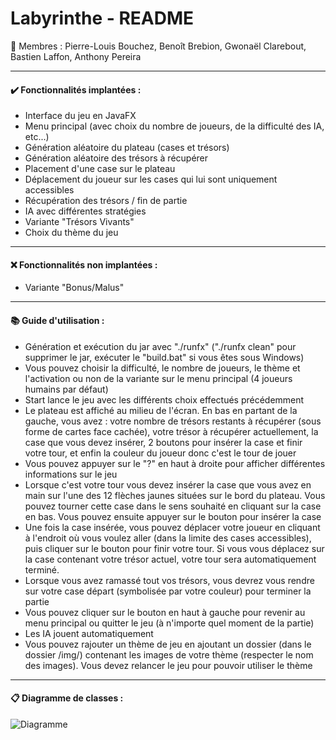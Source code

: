 # Labyrinthe - README

:walking: Membres : Pierre-Louis Bouchez, Benoît Brebion, Gwonaël Clarebout, Bastien Laffon, Anthony Pereira

***
#### :heavy_check_mark: Fonctionnalités implantées :
- Interface du jeu en JavaFX
- Menu principal (avec choix du nombre de joueurs, de la difficulté des IA, etc...)
- Génération aléatoire du plateau (cases et trésors)
- Génération aléatoire des trésors à récupérer
- Placement d'une case sur le plateau
- Déplacement du joueur sur les cases qui lui sont uniquement accessibles
- Récupération des trésors / fin de partie
- IA avec différentes stratégies
- Variante "Trésors Vivants"
- Choix du thème du jeu

***
#### :x: Fonctionnalités non implantées :
- Variante "Bonus/Malus"

***
#### :books: Guide d'utilisation :
- Génération et exécution du jar avec "./runfx" ("./runfx clean" pour supprimer le jar, exécuter le "build.bat" si vous êtes sous Windows)
- Vous pouvez choisir la difficulté, le nombre de joueurs, le thème et l'activation ou non de la variante sur le menu principal (4 joueurs humains par défaut)
- Start lance le jeu avec les différents choix effectués précédemment
- Le plateau est affiché au milieu de l'écran. En bas en partant de la gauche, vous avez : votre nombre de trésors restants à récupérer (sous forme de cartes face cachée), votre trésor à récupérer actuellement, la case que vous devez insérer, 2 boutons pour insérer la case et finir votre tour, et enfin la couleur du joueur donc c'est le tour de jouer
- Vous pouvez appuyer sur le "?" en haut à droite pour afficher différentes informations sur le jeu
- Lorsque c'est votre tour vous devez insérer la case que vous avez en main sur l'une des 12 flèches jaunes situées sur le bord du plateau. Vous pouvez tourner cette case dans le sens souhaité en cliquant sur la case en bas. Vous pouvez ensuite appuyer sur le bouton pour insérer la case
- Une fois la case insérée, vous pouvez déplacer votre joueur en cliquant à l'endroit où vous voulez aller (dans la limite des cases accessibles), puis cliquer sur le bouton pour finir votre tour. Si vous vous déplacez sur la case contenant votre trésor actuel, votre tour sera automatiquement terminé.
- Lorsque vous avez ramassé tout vos trésors, vous devrez vous rendre sur votre case départ (symbolisée par votre couleur) pour terminer la partie
- Vous pouvez cliquer sur le bouton en haut à gauche pour revenir au menu principal ou quitter le jeu (à n'importe quel moment de la partie)
- Les IA jouent automatiquement
- Vous pouvez rajouter un thème de jeu en ajoutant un dossier (dans le dossier /img/) contenant les images de votre thème (respecter le nom des images). Vous devez relancer le jeu pour pouvoir utiliser le thème

***
#### :clipboard: Diagramme de classes :
![Diagramme](https://gitlab.univ-artois.fr/pierre-louis_bouchez/labyrinthe/uploads/d762d77a283cde7427d5352976ac0e6e/DiagrammeFinal.png)
